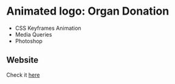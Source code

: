 # Animated logo: Organ Donation

- CSS Keyframes Animation
- Media Queries
- Photoshop

## Website 

Check it [here](https://jotkaaa.github.io/organ-donation---animated-logo/)




